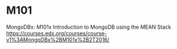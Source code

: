 # M101
MongoDBx: M101x Introduction to MongoDB using the MEAN Stack
https://courses.edx.org/courses/course-v1%3AMongoDBx%2BM101x%2B2T2016/
